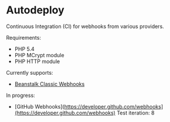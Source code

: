 Autodeploy
==========

Continuous Integration (CI) for webhooks from various providers.

Requirements:

* PHP 5.4
* PHP MCrypt module
* PHP HTTP module

Currently supports:

* [Beanstalk Classic Webhooks](http://support.beanstalkapp.com/customer/portal/articles/75753-trigger-a-url-on-commit-with-web-hooks)

In progress:

* [GitHub Webhooks](https://developer.github.com/webhooks](https://developer.github.com/webhooks) Test iteration: 8 